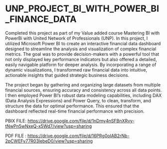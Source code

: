 # UNP_PROJECT_BI_WITH_POWER_BI_FINANCE_DATA
Completed this project as part of my Value added course Mastering BI with PowerBi with United Network of Professionals (UNP).
In this project, I utilized Microsoft Power BI to create an interactive financial data dashboard designed to streamline the analysis and visualization of complex financial metrics. The goal was to provide decision-makers with a powerful tool that not only displayed key performance indicators but also offered a detailed, easily navigable platform for deeper analysis. By incorporating a range of dynamic visualizations, I transformed raw financial data into intuitive, actionable insights that guided strategic business decisions.

The project began by gathering and organizing large datasets from multiple financial sources, ensuring accuracy and consistency across all data points. I then employed Power BI’s robust data modeling capabilities, including DAX (Data Analysis Expressions) and Power Query, to clean, transform, and structure the data for optimal performance. This ensured that the dashboard reflected real-time financial performance with precision.

PBIX FILE: https://drive.google.com/file/d/1nDmy4nSFBnXRvy-tNwPn5wNxeQ-x5Wd7/view?usp=sharing

PDF FILE : https://drive.google.com/file/d/16PRg0oIAB2rNb-2pCWEFv77R03lebeD0/view?usp=sharing
